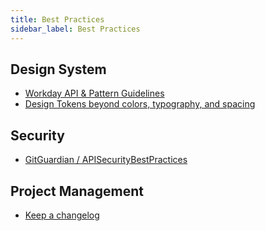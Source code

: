 ```yaml
---
title: Best Practices
sidebar_label: Best Practices
---
```


## Design System

- [Workday API & Pattern Guidelines](https://workday.github.io/canvas-kit/?path=/docs/welcome-api-pattern-guidelines--page)
- [Design Tokens beyond colors, typography, and spacing](https://medium.com/bumble-tech/design-tokens-beyond-colors-typography-and-spacing-ad7c98f4f228)

## Security

- [GitGuardian / APISecurityBestPractices](https://github.com/GitGuardian/APISecurityBestPractices)

## Project Management

- [Keep a changelog](https://keepachangelog.com)



